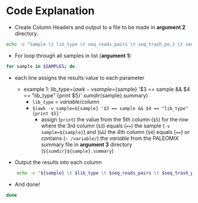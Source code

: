 # Code Explanation

- Create Column Headers and output to a file to be made in **argument 2** directory.

```sh
echo -e "Sample \t lib_type \t seq_reads_pairs \t seq_trash_pe_1 \t seq_trash_pe_1_frac \t seq_trash_pe_2 \t seq_trash_pe_2_frac \t seq_collapsed \t seq_collapsed_frac \t seq_retained_reads \t seq_retained_nts \t seq_retained_length \t hits_raw \t hits_raw_frac \t hits_clonality \t hits_unique \t hits_unique_frac \t hits_coverage \t hits_length" >> ${dir}PALEOMIX-summaries
```

- For loop through all samples in list (**argument 1**)
```sh
for sample in $SAMPLES; do
```
- each line assigns the results value to each parameter
    - example 1: lib_type=$(awk -v sample=${sample} '$3 == sample && $4 == "lib_type" {print $5}' ${sumdir}${sample}.summary)
        - `lib_type` = *variable*/column
        - `$(awk -v sample=${sample} '$3 == sample && $4 == "lib_type" {print $5}'`
            - assign (`print`) the value from the 5th column (`$5`) for the row where the 3rd column (`$3`) equals (`==`) the sample (`-v sample=${sample}`) and (`&&`) the 4th column (`$4`) equals (`==`) or contains (`~ /variable/`) the *variable* from the PALEOMIX summary file in **argument 3** directory (`${sumdir}${sample}.summary`)

- Output the results into each column
```sh
	echo -e "${sample} \t $lib_type \t $seq_reads_pairs \t $seq_trash_pe_1 \t $seq_trash_pe_1_frac \t $seq_trash_pe_2 \t $seq_trash_pe_2_frac \t $seq_collapsed \t $seq_collapsed_frac \t $seq_retained_reads \t $seq_retained_nts \t $seq_retained_length \t $hits_raw \t $hits_raw_frac \t $hits_clonality \t $hits_unique \t $hits_unique_frac \t $hits_coverage \t $hits_length" >> ${dir}PALEOMIX-summaries
```
- And done!
```sh
done
```